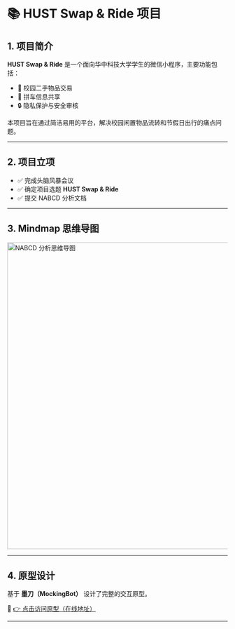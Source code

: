 # 📚 HUST Swap & Ride 项目

## 1. 项目简介
**HUST Swap & Ride** 是一个面向华中科技大学学生的微信小程序，主要功能包括：  
- 🎯 校园二手物品交易  
- 🚗 拼车信息共享  
- 🔒 隐私保护与安全审核  

本项目旨在通过简洁易用的平台，解决校园闲置物品流转和节假日出行的痛点问题。  

---

## 2. 项目立项
- ✅ 完成头脑风暴会议  
- ✅ 确定项目选题 **HUST Swap & Ride**  
- ✅ 提交 NABCD 分析文档  



---

## 3. Mindmap 思维导图
<img src="https://github.com/user-attachments/assets/2af1916c-4791-48ed-b2c2-92d0b5cf3a17" alt="NABCD 分析思维导图" width="700"/>

---

## 4. 原型设计
基于 **墨刀（MockingBot）** 设计了完整的交互原型。  

🔗 [👉 点击访问原型（在线地址）](https://modao.cc/proto/AulsYhlt3al63ev1Mcpl/sharing?view_mode=read_only)  

---


